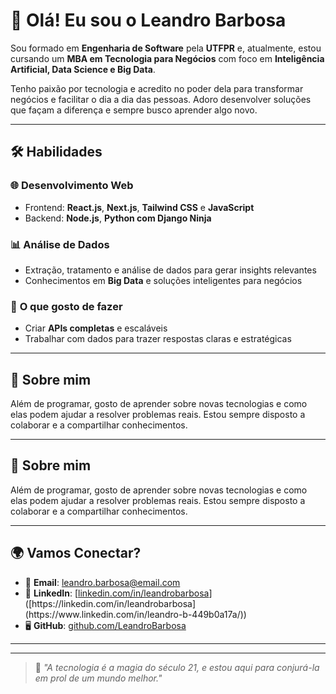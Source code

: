 # 👋 Olá! Eu sou o Leandro Barbosa  

Sou formado em **Engenharia de Software** pela **UTFPR** e, atualmente, estou cursando um **MBA em Tecnologia para Negócios** com foco em **Inteligência Artificial, Data Science e Big Data**.  

Tenho paixão por tecnologia e acredito no poder dela para transformar negócios e facilitar o dia a dia das pessoas. Adoro desenvolver soluções que façam a diferença e sempre busco aprender algo novo.  

---

## 🛠️ Habilidades  

### 🌐 **Desenvolvimento Web**  
- Frontend: **React.js**, **Next.js**, **Tailwind CSS** e **JavaScript**  
- Backend: **Node.js**, **Python com Django Ninja**  

### 📊 **Análise de Dados**  
- Extração, tratamento e análise de dados para gerar insights relevantes  
- Conhecimentos em **Big Data** e soluções inteligentes para negócios  

### 🚀 **O que gosto de fazer**  
- Criar **APIs completas** e escaláveis  
- Trabalhar com dados para trazer respostas claras e estratégicas  

---

## 🌟 Sobre mim  
Além de programar, gosto de aprender sobre novas tecnologias e como elas podem ajudar a resolver problemas reais. Estou sempre disposto a colaborar e a compartilhar conhecimentos.  

---
## 🌟 Sobre mim  
Além de programar, gosto de aprender sobre novas tecnologias e como elas podem ajudar a resolver problemas reais. Estou sempre disposto a colaborar e a compartilhar conhecimentos.  

---

## 🌍 **Vamos Conectar?**

- 📧 **Email**: [leandro.barbosa@email.com](mailto:leandro.barbosa@email.com)  
- 💼 **LinkedIn**: [[linkedin.com/in/leandrobarbosa]([https://www.linkedin.com/in/leandro-b-449b0a17a/](https://www.linkedin.com/in/leandro-b-449b0a17a/))]([https://linkedin.com/in/leandrobarbosa](https://www.linkedin.com/in/leandro-b-449b0a17a/))  
- 🖥️ **GitHub**: [github.com/LeandroBarbosa](https://github.com/leandro-bsf)  

---



---

> 🌟 _"A tecnologia é a magia do século 21, e estou aqui para conjurá-la em prol de um mundo melhor."_  
